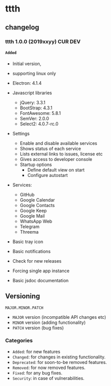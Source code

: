 # ttth
## changelog

### ttth 1.0.0 (2019xxyy) CUR DEV
####  ```Added```
* Initial version, 
* supporting linux only
* Electron: 4.1.4
* Javascript libraries
  * jQuery: 3.3.1
  * BootStrap: 4.3.1
  * FontAwesome: 5.8.1
  * SemVer: 2.0.0
  * Select2: 4.0.7-rc.0
* Settings
  * Enable and disable available services
  * Shows status of each service
  * Lists external links to issues, license etc
  * Gives access to developer console
  * Startup options 
    * Define default view on start
    * Configure autostart

* Services:
  * GitHub
  * Google Calendar
  * Google Contacts
  * Google Keep
  * Google Mail
  * WhatsApp Web
  * Telegram
  * Threema
* Basic tray icon
* Basic notifications
* Check for new releases
* Forcing single app instance
* Basic jsdoc documentation




## Versioning

  ```
  MAJOR.MINOR.PATCH
  ```

* ```MAJOR``` version (incompatible API changes etc)
* ```MINOR``` version (adding functionality)
* ```PATCH``` version (bug fixes)


### Categories
* ```Added```: for new features
* ```Changed```: for changes in existing functionality.
* ```Deprecated```: for soon-to-be removed features.
* ```Removed```: for now removed features.
* ```Fixed```: for any bug fixes.
* ```Security```: in case of vulnerabilities.
